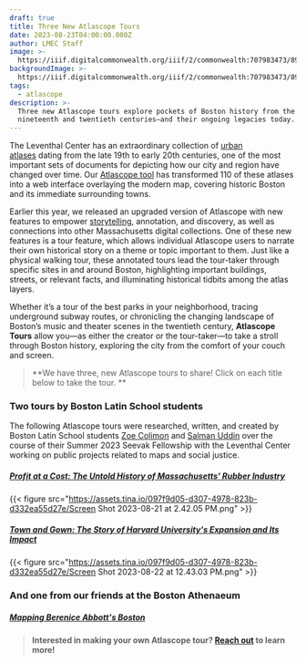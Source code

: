 ```yaml
---
draft: true
title: Three New Atlascope Tours
date: 2023-08-23T04:00:00.000Z
author: LMEC Staff
image: >-
  https://iiif.digitalcommonwealth.org/iiif/2/commonwealth:707983473/895,1051,7271,3643/1200,/0/default.jpg
backgroundImage: >-
  https://iiif.digitalcommonwealth.org/iiif/2/commonwealth:707983473/895,1051,7271,3643/1200,/0/default.jpg
tags:
  - atlascope
description: >-
  Three new Atlascope tours explore pockets of Boston history from the
  nineteenth and twentieth centuries—and their ongoing legacies today.
---
```


The Leventhal Center has an extraordinary collection of [urban atlases](https://collections.leventhalmap.org/search?utf8=%E2%9C%93\&f%5Bcollection_name_ssim%5D%5B%5D=Urban+Maps+%28Collection+of+Distinction%29\&f%5Bsubject_facet_ssim%5D%5B%5D=Boston+%28Mass.%29--Maps\&search_field=dummy_range\&range%5Bdate_facet_yearly_itim%5D%5Bbegin%5D=1860\&range%5Bdate_facet_yearly_itim%5D%5Bend%5D=1950\&commit=Apply) dating from the late 19th to early 20th centuries, one of the most important sets of documents for depicting how our city and region have changed over time. Our [Atlascope tool](https://www.atlascope.org/) has transformed 110 of these atlases into a web interface overlaying the modern map, covering historic Boston and its immediate surrounding towns.

Earlier this year, we released an upgraded version of Atlascope with new features to empower [storytelling](https://www.atlascope.org), annotation, and discovery, as well as connections into other Massachusetts digital collections. One of these new features is a tour feature, which allows individual Atlascope users to narrate their own historical story on a theme or topic important to them. Just like a physical walking tour, these annotated tours lead the tour-taker through specific sites in and around Boston, highlighting important buildings, streets, or relevant facts, and illuminating historical tidbits among the atlas layers.

Whether it’s a tour of the best parks in your neighborhood, tracing underground subway routes, or chronicling the changing landscape of Boston’s music and theater scenes in the twentieth century,  **Atlascope Tours** allow you—as either the creator or the tour-taker—to take a stroll through Boston history, exploring the city from the comfort of your couch and screen.

> **We have three, new Atlascope tours to share! Click on each title below to take the tour. **

### Two tours by Boston Latin School students

The following Atlascope tours were researched, written, and created by Boston Latin School students [Zoe Colimon](https://www.leventhalmap.org/about/people/zoe-colimon/) and [Salman Uddin](https://www.leventhalmap.org/about/people/salman-uddin/) over the course of their Summer 2023 Seevak Fellowship with the Leventhal Center working on public projects related to maps and social justice. 

##### [Profit at a Cost: The Untold History of Massachusetts' Rubber Industry](https://www.atlascope.org)

{{< figure src="https://assets.tina.io/097f9d05-d307-4978-823b-d332ea55d27e/Screen Shot 2023-08-21 at 2.42.05 PM.png" >}}

##### [Town and Gown: The Story of Harvard University's Expansion and Its Impact](https://www.atlascope.org)

{{< figure src="https://assets.tina.io/097f9d05-d307-4978-823b-d332ea55d27e/Screen Shot 2023-08-22 at 12.43.03 PM.png" >}}

### And one from our friends at the Boston Athenaeum

##### [Mapping Berenice Abbott's Boston&#xA;](https://www.atlascope.org/#/view:tour$tour:369983595095261264)

> **Interested in making your own Atlascope tour? [Reach out](mailto:info@leventhalmap.org) to learn more!**
